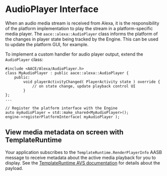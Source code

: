 # AudioPlayer Interface

When an audio media stream is received from Alexa, it is the responsibility of the platform implementation to play the stream in a platform-specific media player. The `aace::alexa::AudioPlayer` class informs the platform of the changes in player state being tracked by the Engine. This can be used to update the platform GUI, for example.

To implement a custom handler for audio player output, extend the `AudioPlayer` class:

```
#include <AACE/Alexa/AudioPlayer.h>
class MyAudioPlayer : public aace::alexa::AudioPlayer {
    public:
        void playerActivityChanged( PlayerActivity state ) override {
            // on state change, update playback control UI
        }
};
...
        
// Register the platform interface with the Engine
auto myAudioPlayer = std::make_shared<MyAudioPlayer>();
engine->registerPlatformInterface( myAudioPlayer );
```

## View media metadata on screen with TemplateRuntime

Your application subscribes to the `TemplateRuntime.RenderPlayerInfo` AASB message to receive metadata about the active media playback for you to display. See the [TemplateRuntime AVS documentation](https://developer.amazon.com/en-US/docs/alexa/alexa-voice-service/templateruntime.html) for details about the payload. 